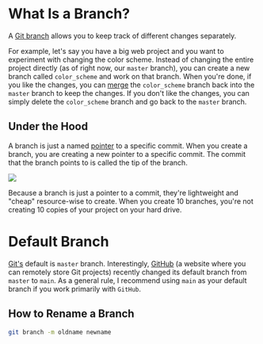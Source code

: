 # What Is a Branch?

A [Git branch](https://git-scm.com/book/en/v2/Git-Branching-Branches-in-a-Nutshell) allows you to keep track of different changes separately.

For example, let's say you have a big web project and you want to experiment with changing the color scheme. Instead of changing the entire project directly (as of right now, our `master` branch), you can create a new branch called `color_scheme` and work on that branch. When you're done, if you like the changes, you can [merge](https://git-scm.com/book/en/v2/Git-Branching-Basic-Branching-and-Merging) the `color_scheme` branch back into the `master` branch to keep the changes. If you don't like the changes, you can simply delete the `color_scheme` branch and go back to the `master` branch.

## Under the Hood

A branch is just a named [pointer](https://en.wikipedia.org/wiki/Pointer_\(computer_programming\)#:~:text=A%20pointer%20is%20a%20programming,than%20storing%20the%20data%20itself.) to a specific commit. When you create a branch, you are creating a new pointer to a specific commit. The commit that the branch points to is called the tip of the branch.

![](https://storage.googleapis.com/qvault-webapp-dynamic-assets/course_assets/iH1kl8l-539x588.png)

Because a branch is just a pointer to a commit, they're lightweight and "cheap" resource-wise to create. When you create 10 branches, you're not creating 10 copies of your project on your hard drive.

# Default Branch

 [Git's](https://git-scm.com) default is `master` branch. Interestingly, [GitHub](https://github.com/) (a website where you can remotely store Git projects) recently changed its default branch from `master` to `main`. As a general rule, I recommend using `main` as your default branch if you work primarily with `GitHub`.

## How to Rename a Branch

```bash
git branch -m oldname newname
```

